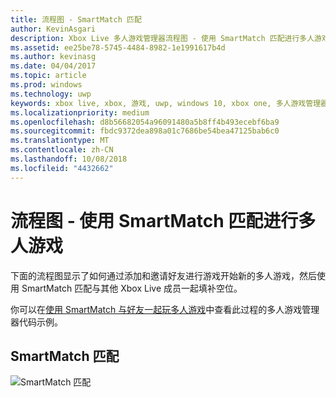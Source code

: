 ```yaml
---
title: 流程图 - SmartMatch 匹配
author: KevinAsgari
description: Xbox Live 多人游戏管理器流程图 - 使用 SmartMatch 匹配进行多人游戏。
ms.assetid: ee25be78-5745-4484-8982-1e1991617b4d
ms.author: kevinasg
ms.date: 04/04/2017
ms.topic: article
ms.prod: windows
ms.technology: uwp
keywords: xbox live, xbox, 游戏, uwp, windows 10, xbox one, 多人游戏管理器, 流程图
ms.localizationpriority: medium
ms.openlocfilehash: d8b56682054a96091480a5b8ff4b493ecebf6ba9
ms.sourcegitcommit: fbdc9372dea898a01c7686be54bea47125bab6c0
ms.translationtype: MT
ms.contentlocale: zh-CN
ms.lasthandoff: 10/08/2018
ms.locfileid: "4432662"
---
```

# <a name="flowchart---play-a-multiplayer-game-by-using-smartmatch-matchmaking"></a>流程图 - 使用 SmartMatch 匹配进行多人游戏

下面的流程图显示了如何通过添加和邀请好友进行游戏开始新的多人游戏，然后使用 SmartMatch 匹配与其他 Xbox Live 成员一起填补空位。

你可以在[使用 SmartMatch 与好友一起玩多人游戏](../play-multiplayer-with-matchmaking.md)中查看此过程的多人游戏管理器代码示例。

## <a name="smartmatch-matchmaking"></a>SmartMatch 匹配

![SmartMatch 匹配](../../../images/multiplayer/mpm-smartmatch-matchmaking.png)
